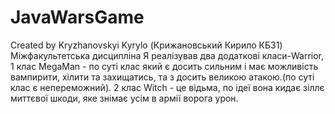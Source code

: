 # JavaWarsGame
Created by Kryzhanovskyi Kyrylo (Крижановський Кирило КБ31) Міжфакультетська дисципліна 
Я реалізував два додаткові класи-Warrior, 1 клас MegaMan - по суті клас який є досить сильним і має можливість вампирити, хілити та захищатись, та з досить великою атакою.(по суті клас є непереможний). 2 клас Witch - це відьма, по ідеї вона кидає зіллє миттєвої шкоди, яке знімає усім в армії ворога урон. 
